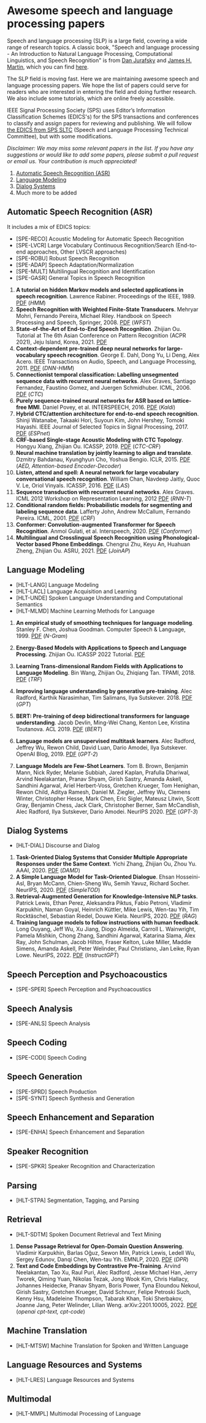 # Awesome speech and language processing papers

Speech and language processing (SLP) is a large field, covering a wide range of research topics. A classic book, "Speech and language processing - An Introduction to Natural Language Processing, Computational Linguistics, and Speech Recognition" is from [Dan Jurafsky](http://web.stanford.edu/people/jurafsky/) and [James H. Martin](http://www.cs.colorado.edu/~martin/), which you can find [here](https://web.stanford.edu/~jurafsky/slp3/). 

The SLP field is moving fast. Here we are maintaining awesome speech and language processing papers. We hope the list of papers could serve for readers who are interested in entering the field and doing further research. We also include some tutorials, which are online freely accessible.

IEEE Signal Processing Society (SPS) uses Editor’s Information Classification Schemes (EDICS's) for the SPS transactions and conferences to classify and assign papers for reviewing and publishing. We will follow [the EDICS from SPS SLTC](https://signalprocessingsociety.org/community-involvement/speech-and-language-processing/edics) (Speech and Language Processing Technical Committee), but with some modifications.

_Disclaimer: We may miss some relevant papers in the list. If you have any suggestions or would like to add some papers, please submit a pull request or email us. Your contribution is much appreciated!_

1. [Automatic Speech Recognition (ASR)](#automatic-speech-recognition-asr)
2. [Language Modeling](#language-modeling)
3. [Dialog Systems](#dialog-systems)
4. Much more to be added


## Automatic Speech Recognition (ASR)

It includes a mix of EDICS topics:
- [SPE-RECO] Acoustic Modeling for Automatic Speech Recognition
- [SPE-LVCR] Large Vocabulary Continuous Recognition/Search (End-to-end approaches, Other LVSCR approaches)
- [SPE-ROBU] Robust Speech Recognition
- [SPE-ADAP] Speech Adaptation/Normalization
- [SPE-MULT] Multilingual Recognition and Identification
- [SPE-GASR] General Topics in Speech Recognition



1. **A tutorial on hidden Markov models and selected applications in speech recognition**. Lawrence Rabiner. Proceedings of the IEEE, 1989. [PDF](https://web.ece.ucsb.edu/Faculty/Rabiner/ece259/Reprints/tutorial%20on%20hmm%20and%20applications.pdf) (_HMM_)
2. **Speech Recognition with Weighted Finite-State Transducers**. Mehryar Mohri, Fernando Pereira, Michael Riley. Handbook on Speech Processing and Speech, Springer, 2008. [PDF](https://cs.nyu.edu/~mohri/pub/hbka.pdf) (_WFST_)
3. **State-of-the-Art of End-to-End Speech Recognition**. Zhijian Ou. Tutorial at The 6th Asian Conference on Pattern Recognition (ACPR 2021), Jeju Island, Korea, 2021.  [PDF](http://oa.ee.tsinghua.edu.cn/~ouzhijian/pdf/ACPR2021%20Tutorial%20State-of-the-Art%20of%20End-to-End%20Speech%20Recognition.pdf)
4. **Context-dependent pre-trained deep neural networks for large-vocabulary speech recognition**. George E. Dahl, Dong Yu, Li Deng, Alex Acero. IEEE Transactions on Audio, Speech, and Language Processing, 2011. [PDF](https://www.cs.toronto.edu/%7Egdahl/papers/DRAFT_DBN4LVCSR-TransASLP.pdf) (_DNN-HMM_)
5. **Connectionist temporal classification: Labelling unsegmented sequence data with recurrent neural networks**. Alex Graves, Santiago Fernandez, Faustino Gomez, and Juergen Schmidhuber. ICML, 2006. [PDF](https://www.cs.toronto.edu/~graves/icml_2006.pdf) (_CTC_)
6. **Purely sequence-trained neural networks for ASR based on lattice-free MMI**. Daniel Povey, et al. INTERSPEECH, 2016. [PDF](https://www.danielpovey.com/files/2016_interspeech_mmi.pdf) (_Kaldi_)
7. **Hybrid CTC/attention architecture for end-to-end speech recognition**. Shinji Watanabe, Takaaki Hori, Suyoun Kim, John Hershey, Tomoki Hayashi. IEEE Journal of Selected Topics in Signal Processing, 2017. [PDF](https://www.merl.com/publications/docs/TR2017-190.pdf) (_ESPnet_)
8. **CRF-based Single-stage Acoustic Modeling with CTC Topology**. Hongyu Xiang, Zhijian Ou. ICASSP, 2019. [PDF](http://oa.ee.tsinghua.edu.cn/~ouzhijian/pdf/ctc-crf.pdf) (_CTC-CRF_)
9. **Neural machine translation by jointly learning to align and translate**. Dzmitry Bahdanau, Kyunghyun Cho, Yoshua Bengio. ICLR, 2015. [PDF](https://arxiv.org/pdf/1409.0473.pdf) (_AED, Attention-based Encoder-Decoder_)
10. **Listen, attend and spell: A neural network for large vocabulary conversational speech recognition**. William Chan, Navdeep Jaitly, Quoc V. Le, Oriol Vinyals. ICASSP, 2016. [PDF](https://arxiv.org/pdf/1409.0473.pdf) (_LAS_)
11. **Sequence transduction with recurrent neural networks**. Alex Graves. ICML 2012 Workshop on Representation Learning, 2012 [PDF](https://arxiv.org/pdf/1211.3711.pdf) (_RNN-T_)
12. **Conditional random fields: Probabilistic models for segmenting and labeling sequence data**. Lafferty John, Andrew McCallum, Fernando Pereira. ICML, 2001. [PDF](https://repository.upenn.edu/server/api/core/bitstreams/4905e2c0-e9d5-4961-804b-973de8bdfc7c/content) (_CRF_)
13. **Conformer: Convolution-augmented Transformer for Speech Recognition**. Anmol Gulati, et al. Interspeech, 2020. [PDF](https://arxiv.org/pdf/2005.08100.pdf) (_Conformer_)
14. **Multilingual and Crosslingual Speech Recognition using Phonological-Vector based Phone Embeddings**. Chengrui Zhu, Keyu An, Huahuan Zheng, Zhijian Ou. ASRU, 2021. [PDF](https://arxiv.org/pdf/2107.05038.pdf) (_JoinAP_)

## Language Modeling
- [HLT-LANG] Language Modeling
- [HLT-LACL] Language Acquisition and Learning
- [HLT-UNDE] Spoken Language Understanding and Computational Semantics
- [HLT-MLMD] Machine Learning Methods for Language

1. **An empirical study of smoothing techniques for language modeling**. Stanley F. Chen, Joshua Goodman. Computer Speech & Language, 1999. [PDF](http://oa.ee.tsinghua.edu.cn/~ouzhijian/pgm/pgm-pdf/Chen&Goodman1998_An_empirical_study_of_smoothing_techniques_for_language_modeling.pdf) (_N-Gram_)

2. **Energy-Based Models with Applications to Speech and Language Processing**. Zhijian Ou. ICASSP 2022 Tutorial. [PDF](http://oa.ee.tsinghua.edu.cn/~ouzhijian/ICASSP2022/ICASSP2022_Tutorial_EBM.pdf)

3. **Learning Trans-dimensional Random Fields with Applications to Language Modeling**. Bin Wang, Zhijian Ou, Zhiqiang Tan. TPAMI, 2018. [PDF](http://oa.ee.tsinghua.edu.cn/ouzhijian/pdf/TRF.pdf) (_TRF_)

4. **Improving language understanding by generative pre-training**. Alec Radford, Karthik Narasimhan, Tim Salimans, Ilya Sutskever. 2018.  [PDF](https://s3-us-west-2.amazonaws.com/openai-assets/research-covers/language-unsupervised/language_understanding_paper.pdf) (_GPT_)

5. **BERT: Pre-training of deep bidirectional transformers for language understanding**. Jacob Devlin, Ming-Wei Chang, Kenton Lee, Kristina Toutanova. ACL 2019. [PDF](https://arxiv.org/pdf/1810.04805.pdf)  (_BERT_)

6. **Language models are unsupervised multitask learners**. Alec Radford, Jeffrey Wu, Rewon Child, David Luan, Dario Amodei, Ilya Sutskever. OpenAI Blog, 2019. [PDF](https://insightcivic.s3.us-east-1.amazonaws.com/language-models.pdf) (_GPT-2_)

7. **Language Models are Few-Shot Learners**. Tom B. Brown, Benjamin Mann, Nick Ryder, Melanie Subbiah, Jared Kaplan, Prafulla Dhariwal, Arvind Neelakantan, Pranav Shyam, Girish Sastry, Amanda Askell, Sandhini Agarwal, Ariel Herbert-Voss, Gretchen Krueger, Tom Henighan, Rewon Child, Aditya Ramesh, Daniel M. Ziegler, Jeffrey Wu, Clemens Winter, Christopher Hesse, Mark Chen, Eric Sigler, Mateusz Litwin, Scott Gray, Benjamin Chess, Jack Clark, Christopher Berner, Sam McCandlish, Alec Radford, Ilya Sutskever, Dario Amodei. NeurIPS 2020. [PDF](https://proceedings.neurips.cc/paper_files/paper/2020/file/1457c0d6bfcb4967418bfb8ac142f64a-Paper.pdf) (_GPT-3_)



## Dialog Systems
- [HLT-DIAL] Discourse and Dialog

1.  **Task-Oriented Dialog Systems that Consider Multiple Appropriate Responses 
under the Same Context**. Yichi Zhang, Zhijian Ou, Zhou Yu. AAAI, 2020. [PDF](https://arxiv.org/pdf/1911.10484.pdf) (_DAMD_)
2. **A Simple Language Model for Task-Oriented Dialogue**. Ehsan Hosseini-Asl, Bryan McCann, Chien-Sheng Wu, Semih Yavuz, Richard Socher. NeurIPS, 2020. [PDF](https://arxiv.org/pdf/2005.00796.pdf) (_SimpleTOD_)
3. **Retrieval-Augmented Generation for Knowledge-Intensive NLP tasks**. Patrick Lewis, Ethan Perez, Aleksandra Piktus, Fabio Petroni, Vladimir Karpukhin, Naman Goyal, Heinrich Küttler, Mike Lewis, Wen-tau Yih, Tim Rocktäschel, Sebastian Riedel, Douwe Kiela. NeurIPS, 2020. [PDF](https://arxiv.org/pdf/2005.11401.pdf) (_RAG_)
4. **Training language models to follow instructions with human feedback**. Long Ouyang, Jeff Wu, Xu Jiang, Diogo Almeida, Carroll L. Wainwright, Pamela Mishkin, Chong Zhang, Sandhini Agarwal, Katarina Slama, Alex Ray, John Schulman, Jacob Hilton, Fraser Kelton, Luke Miller, Maddie Simens, Amanda Askell, Peter Welinder, Paul Christiano, Jan Leike, Ryan Lowe. NeurIPS, 2022. [PDF](https://arxiv.org/pdf/2203.02155.pdf) (_InstructGPT_)

## Speech Perception and Psychoacoustics
- [SPE-SPER] Speech Perception and Psychoacoustics

## Speech Analysis
- [SPE-ANLS] Speech Analysis

## Speech Coding
- [SPE-CODI] Speech Coding

## Speech Generation
- [SPE-SPRD] Speech Production
- [SPE-SYNT] Speech Synthesis and Generation

## Speech Enhancement and Separation
- [SPE-ENHA] Speech Enhancement and Separation

## Speaker Recognition
- [SPE-SPKR] Speaker Recognition and Characterization

## Parsing
- [HLT-STPA] Segmentation, Tagging, and Parsing

## Retrieval
- [HLT-SDTM] Spoken Document Retrieval and Text Mining

1. **Dense Passage Retrieval for Open-Domain Question Answering**. Vladimir Karpukhin, Barlas Oğuz, Sewon Min, Patrick Lewis, Ledell Wu, Sergey Edunov, Danqi Chen, Wen-tau Yih. EMNLP, 2020. [PDF](https://arxiv.org/pdf/2004.04906.pdf) (_DPR_)
2. **Text and Code Embeddings by Contrastive Pre-Training**. Arvind Neelakantan, Tao Xu, Raul Puri, Alec Radford, Jesse Michael Han, Jerry Tworek, Qiming Yuan, Nikolas Tezak, Jong Wook Kim, Chris Hallacy, Johannes Heidecke, Pranav Shyam, Boris Power, Tyna Eloundou Nekoul, Girish Sastry, Gretchen Krueger, David Schnurr, Felipe Petroski Such, Kenny Hsu, Madeleine Thompson, Tabarak Khan, Toki Sherbakov, Joanne Jang, Peter Welinder, Lilian Weng. arXiv:2201.10005, 2022. [PDF](https://arxiv.org/pdf/2201.10005.pdf) (_openai cpt-text, cpt-code_)

## Machine Translation
- [HLT-MTSW] Machine Translation for Spoken and Written Language

## Language Resources and Systems
- [HLT-LRES] Language Resources and Systems

## Multimodal
- [HLT-MMPL] Multimodal Processing of Language
